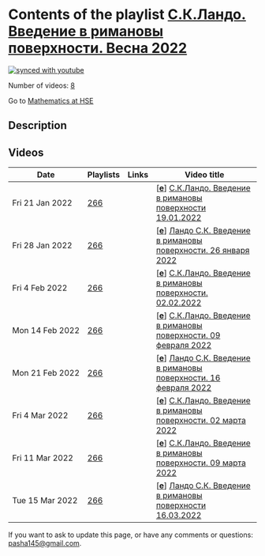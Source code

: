 # Contents of the playlist [С.К.Ландо. Введение в римановы поверхности. Весна 2022](https://www.youtube.com/playlist?list=PLq3E5oubNNoClc8jt7eTwdpw8_91aCp8F)

[![synced with youtube](https://img.shields.io/github/last-commit/mathphysschool/mathphysschool.github.io/autoupdate1?label=synced%20with%20youtube)](https://github.com/mathphysschool/mathphysschool.github.io/commits/autoupdate1)

Number of videos: [8](#videos)

Go to [Mathematics at HSE](../README.md)

## Description



## Videos

|Date|Playlists|Links|Video title|
|---|---|---|---|
| Fri&nbsp;21&nbsp;Jan&nbsp;2022 | [266](../playlists/266 "С.К.Ландо. Введение в римановы поверхности. Весна 2022") |  | [[**e**](https://studio.youtube.com/video/UyULiTTFcT4/edit "Edit")] [С.К.Ландо. Введение в римановы поверхности 19.01.2022](https://www.youtube.com/watch?v=UyULiTTFcT4&list=PLq3E5oubNNoClc8jt7eTwdpw8_91aCp8F) |
| Fri&nbsp;28&nbsp;Jan&nbsp;2022 | [266](../playlists/266 "С.К.Ландо. Введение в римановы поверхности. Весна 2022") |  | [[**e**](https://studio.youtube.com/video/qha8FtpIP_Q/edit "Edit")] [Ландо С.К. Введение в римановы поверхности. 26 января 2022](https://www.youtube.com/watch?v=qha8FtpIP_Q&list=PLq3E5oubNNoClc8jt7eTwdpw8_91aCp8F) |
| Fri&nbsp;4&nbsp;Feb&nbsp;2022 | [266](../playlists/266 "С.К.Ландо. Введение в римановы поверхности. Весна 2022") |  | [[**e**](https://studio.youtube.com/video/DbgCkbmgnVw/edit "Edit")] [С.К.Ландо. Введение в римановы поверхности. 02.02.2022](https://www.youtube.com/watch?v=DbgCkbmgnVw&list=PLq3E5oubNNoClc8jt7eTwdpw8_91aCp8F) |
| Mon&nbsp;14&nbsp;Feb&nbsp;2022 | [266](../playlists/266 "С.К.Ландо. Введение в римановы поверхности. Весна 2022") |  | [[**e**](https://studio.youtube.com/video/WPqfmuuc-3I/edit "Edit")] [С.К.Ландо. Введение в римановы поверхности. 09 февраля 2022](https://www.youtube.com/watch?v=WPqfmuuc-3I&list=PLq3E5oubNNoClc8jt7eTwdpw8_91aCp8F) |
| Mon&nbsp;21&nbsp;Feb&nbsp;2022 | [266](../playlists/266 "С.К.Ландо. Введение в римановы поверхности. Весна 2022") |  | [[**e**](https://studio.youtube.com/video/WtVzZ6a1U0U/edit "Edit")] [Ландо С.К. Введение в римановы поверхности. 16 февраля 2022](https://www.youtube.com/watch?v=WtVzZ6a1U0U&list=PLq3E5oubNNoClc8jt7eTwdpw8_91aCp8F) |
| Fri&nbsp;4&nbsp;Mar&nbsp;2022 | [266](../playlists/266 "С.К.Ландо. Введение в римановы поверхности. Весна 2022") |  | [[**e**](https://studio.youtube.com/video/O1vOiaeFrfs/edit "Edit")] [С.К.Ландо. Введение в римановы поверхности. 02 марта 2022](https://www.youtube.com/watch?v=O1vOiaeFrfs&list=PLq3E5oubNNoClc8jt7eTwdpw8_91aCp8F) |
| Fri&nbsp;11&nbsp;Mar&nbsp;2022 | [266](../playlists/266 "С.К.Ландо. Введение в римановы поверхности. Весна 2022") |  | [[**e**](https://studio.youtube.com/video/9Gvkn0ElEy0/edit "Edit")] [С.К.Ландо. Введение в римановы поверхности. 09 марта 2022](https://www.youtube.com/watch?v=9Gvkn0ElEy0&list=PLq3E5oubNNoClc8jt7eTwdpw8_91aCp8F) |
| Tue&nbsp;15&nbsp;Mar&nbsp;2022 | [266](../playlists/266 "С.К.Ландо. Введение в римановы поверхности. Весна 2022") |  | [[**e**](https://studio.youtube.com/video/u5NsbK823SU/edit "Edit")] [Ландо С.К. Введение в римановы поверхности 16.03.2022](https://www.youtube.com/watch?v=u5NsbK823SU&list=PLq3E5oubNNoClc8jt7eTwdpw8_91aCp8F) |


 If you want to ask to update this page, or have any comments or questions: <pasha145@gmail.com>.